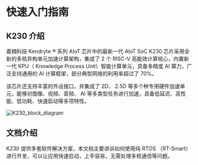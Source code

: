 # 快速入门指南

## K230 介绍

嘉楠科技 Kendryte ® 系列 AIoT 芯片中的最新一代 AIoT SoC K230 芯片采用全新的多核异构单元加速计算架构，集成了 2 个 RISC-V 高能效计算核心，内置新一代 KPU（ Knowledge Process Unit）智能计算单元，具备多精度 AI 算力，广泛支持通用的 AI 计算框架，部分典型网络的利用率超过了 70%。

该芯片还支持丰富的外设接口，并集成了 2D、 2.5D 等多个种专用硬件加速单元，能够对图像、视频、音频、 AI 等多类型任务进行加速，具备低延迟、高性能、低功耗、快速启动等多项特性。

![K230_block_diagram](https://developer.canaan-creative.com/api/post/attachment?id=577)

## 文档介绍

K230 提供多套软件解决方案，本文档主要讲诉如何使用纯 RTOS （RT-Smart） 进行开发，可以让应用快速启动，上手容易，无需处理多核通信等问题。

